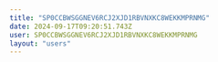 ```yaml
---
title: "SP0CCBWSGGNEV6RCJ2XJD1RBVNXKC8WEKKMPRNMG"
date: 2024-09-17T09:20:51.743Z
user: SP0CCBWSGGNEV6RCJ2XJD1RBVNXKC8WEKKMPRNMG
layout: "users"
---
```

    